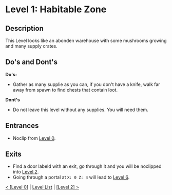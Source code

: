 # Level 1: Habitable Zone

## Description
This Level looks like an abonden warehouse with some mushrooms growing and many supply crates.

## Do's and Dont's
**Do's:**
* Gather as many supplie as you can, if you don't have a knife, walk far away from spawn to find chests that contain loot.

**Dont's**
* Do not leave this level without any supplies. You will need them.

## Entrances
* Noclip from <a href="./Level_0.md">Level 0</a>.

## Exits
* Find a door labeld with an exit, go through it and you will be noclipped into <a href="./Level_2.md">Level 2</a>.
* Going through a portal at `X: 0 Z: 4` will lead to <a href="./Level_6.md">Level 6</a>.

<a href="./Level_0.md">< [Level 0]</a> | <a href="./Levels.md">Level List</a> | <a href="./Level_2.md">[Level 2] ></a>